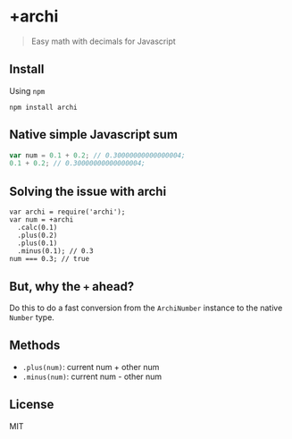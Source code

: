 # +archi

> Easy math with decimals for Javascript

## Install

Using `npm`

```
npm install archi
```

## Native simple Javascript sum

```js
var num = 0.1 + 0.2; // 0.30000000000000004;
0.1 + 0.2; // 0.30000000000000004;
```

## Solving the issue with archi

```
var archi = require('archi');
var num = +archi
  .calc(0.1)
  .plus(0.2)
  .plus(0.1)
  .minus(0.1); // 0.3
num === 0.3; // true
```

## But, why the `+` ahead?

Do this to do a fast conversion from the `ArchiNumber` instance to the native `Number` type.

## Methods

- `.plus(num)`: current num + other num
- `.minus(num)`: current num - other num

## License

MIT
